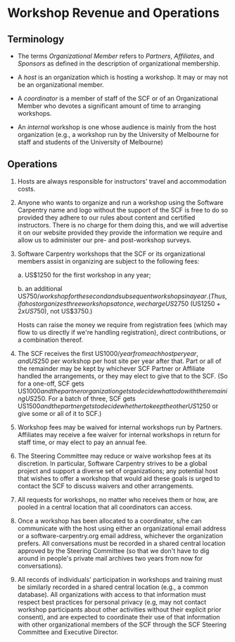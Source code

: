 Workshop Revenue and Operations
===============================

Terminology
-----------

*   The terms *Organizational Member* refers to *Partners*,
    *Affiliates*, and *Sponsors* as defined in the description of
    organizational membership.

*   A *host* is an organization which is hosting a workshop.  It may or
    may not be an organizational member.

*   A *coordinator* is a member of staff of the SCF or of an
    Organizational Member who devotes a significant amount of time to
    arranging workshops.

*   An *internal* workshop is one whose audience is mainly from the host
    organization (e.g., a workshop run by the University of Melbourne
    for staff and students of the University of Melbourne)

Operations
----------

1.  Hosts are always responsible for instructors' travel and
    accommodation costs.

2.  Anyone who wants to organize and run a workshop using the Software
    Carpentry name and logo without the support of the SCF is free to
    do so provided they adhere to our rules about content and
    certified instructors. There is no charge for them doing this, and
    we will advertise it on our website provided they provide the
    information we require and allow us to administer our pre- and
    post-workshop surveys.

3.  Software Carpentry workshops that the SCF or its organizational
    members assist in organizing are subject to the following fees:

    a.  US$1250 for the first workshop in any year;

    b.  an additional US$750/workshop for the second and subsequent
        workshops in a year. (Thus, if a host organizes three
        workshops at once, we charge US$2750 (US$1250 + 2 x US$750),
        not US$3750.)

    Hosts can raise the money we require from registration fees (which
    may flow to us directly if we're handling registration), direct
    contributions, or a combination thereof.

4.  The SCF receives the first US$1000/year from each host per year,
    and US$250 per workshop per host site per year after that.  Part
    or all of the remainder may be kept by whichever SCF Partner or
    Affiliate handled the arrangements, or they may elect to give that
    to the SCF.  (So for a one-off, SCF gets US$1000 and the partner
    organization gets to decide what to do with the remaining US$250.
    For a batch of three, SCF gets US$1500 and the partner gets to
    decide whether to keep the other US$1250 or give some or all of it
    to SCF.)

5.  Workshop fees may be waived for internal workshops run by
    Partners.  Affiliates may receive a fee waiver for internal
    workshops in return for staff time, or may elect to pay an annual
    fee.

6.  The Steering Committee may reduce or waive workshop fees at its
    discretion.  In particular, Software Carpentry strives to be a
    global project and support a diverse set of organizations; any
    potential host that wishes to offer a workshop that would aid
    these goals is urged to contact the SCF to discuss waivers and
    other arrangements.

7.  All requests for workshops, no matter who receives them or how,
    are pooled in a central location that all coordinators can access.

8.  Once a workshop has been allocated to a coordinator, s/he can
    communicate with the host using either an organizational email
    address or a software-carpentry.org email address, whichever the
    organization prefers.  All conversations must be recorded in a
    shared central location approved by the Steering Committee (so
    that we don't have to dig around in people's private mail archives
    two years from now for conversations).

9.  All records of individuals' participation in workshops and
    training must be similarly recorded in a shared central location
    (e.g., a common database).  All organizations with access to that
    information must respect best practices for personal privacy (e.g,
    may not contact workshop participants about other activities
    without their explicit prior consent), and are expected to
    coordinate their use of that information with other organizational
    members of the SCF through the SCF Steering Committee and
    Executive Director.
